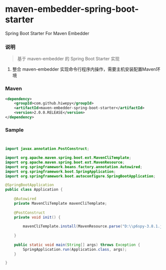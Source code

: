 # maven-embedder-spring-boot-starter
Spring Boot Starter For Maven Embedder

### 说明


 > 基于 maven-embedder 的 Spring Boot Starter 实现

1. 整合 maven-embedder 实现命令行程序内操作，需要主机安装配置Maven环境

### Maven

``` xml
<dependency>
	<groupId>com.github.hiwepy</groupId>
	<artifactId>maven-embedder-spring-boot-starter</artifactId>
	<version>2.0.0.RELEASE</version>
</dependency>
```

### Sample

```java


import javax.annotation.PostConstruct;

import org.apache.maven.spring.boot.ext.MavenCliTemplate;
import org.apache.maven.spring.boot.ext.MavenResource;
import org.springframework.beans.factory.annotation.Autowired;
import org.springframework.boot.SpringApplication;
import org.springframework.boot.autoconfigure.SpringBootApplication;

@SpringBootApplication
public class Application {
	
	@Autowired
	private MavenCliTemplate mavenCliTemplate;
	
	@PostConstruct
	private void init() {
		
		mavenCliTemplate.install(MavenResource.parse("D:\\p6spy-3.8.1.jar", "p6spy:p6spy:3.8.1-xx"));
		
	}
	
	public static void main(String[] args) throws Exception {
		SpringApplication.run(Application.class, args);
	}

}

```
